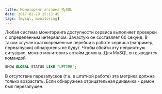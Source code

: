 ```yaml
---
title: Мониторинг аптайма MySQL
date: 2017-02-20 15:13:45
tags: [mysql, monitoring]
---
```

Любая система мониторинга доступности сервиса выполняет проверки с определённым интервалом.
Зачастую он составляет 60 секунд. В таком случае кратковременные перебои в работе сервиса (например, перезапуски) обнаружены не будут.
Чтобы обойти эту неприятную ситуацию, можно мониторить аптайм демона. Для MySQL он выводится командой
```sql
SHOW GLOBAL STATUS LIKE "UPTIME";
```
В отсутствие перезапусков (т.е. в штатной работе) эта метрика должна только возрастать. Если обнаружена отрицательная динамика - демон был перезапущен.
